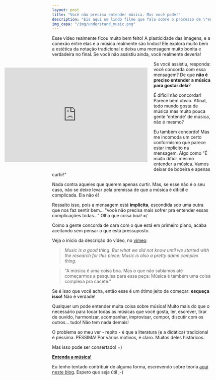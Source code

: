 ```yaml
---
layout: post
title: "Você não precisa entender música. Mas você pode!"
description: "Eis aqui um lindo filme que fala sobre o processo de \"entender\" a música. Lindo e verdadeiro. Mas cuidado com o que está escondido nas entrelinhas!"
img_capa: "/img/understand_music.png"
---
```


Esse vídeo realmente ficou muito bem feito! A plasticidade das imagens, e a conexão entre elas e a música realmente são lindos! Ele explora muito bem a estética da notação tradicional e deixa uma mensagem muito bonita e verdadeira no final. Se você não assistiu ainda, você realmente deveria! 


<iframe src="http://player.vimeo.com/video/54763818?badge=0" width="90%" height="300px" frameborder="0" style='float:left; margin:20px 20px 20px -30%'>
</iframe>

Se você assistiu, responda: você concorda com essa mensagem? De que **não é preciso entender a música para gostar dela**?

É difícil não concordar! Parece bem óbvio. Afinal, todo mundo gosta de música mas muito pouca gente 'entende' de música, não é mesmo?

Eu também concordo! Mas me incomoda um certo conformismo que parece estar implícito na mensagem. Algo como "É muito difícil mesmo entender a música. Vamos deixar de bobeira e apenas curtir!"

Nada contra aqueles que querem apenas curtir. Mas, se esse não é o seu caso, não se deixe levar pela premissa de que a música é difícil e complicada. Ela não é!

Ressalto isso, pois a mensagem está **implícita**, escondida sob uma outra que nos faz sentir bem... "você não precisa mais sofrer pra entender essas complicações todas..." Olha que coisa boa! =/

Como a gente concorda de cara com o que está em primeiro plano, acaba aceitando sem pensar o que está pressuposto.

Veja o início da descrição do vídeo, no [vimeo](http://vimeo.com/54763818):

> *Music is a good thing. But what we did not know until we started with the research for this piece: Music is also a pretty damn complex thing.*

> "A música é uma coisa boa. Mas o que não sabíamos até começarmos a pesquisa para essa peça: Música é também uma coisa complexa pra cacete."

Se é isso que você acha, então esse é um ótimo jeito de começar: **esqueça isso!** Não é verdade!

Qualquer um pode entender muita coisa sobre música! Muito mais do que o necessário para tocar todas as músicas que você gosta, ler, escrever, tirar de ouvido, harmonizar, acompanhar, improvisar, compor, discutir com os outros... tudo! Não tem nada demais!

O problema ao meu ver - repito - é que a literatura (e a didática) tradicional é péssima. PÉSSIMA! Por vários motivos, é claro. Muitos deles históricos. 

Mas isso pode ser consertado! =)

**[Entenda a música!](/)**

Eu tenho tentado contribuir de alguma forma, escrevendo sobre teoria [aqui neste blog](/). Espero que seja útil ;-)














